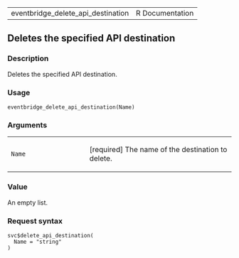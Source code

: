 <table style="width: 100%;">
<tbody>
<tr class="odd">
<td>eventbridge_delete_api_destination</td>
<td style="text-align: right;">R Documentation</td>
</tr>
</tbody>
</table>

## Deletes the specified API destination

### Description

Deletes the specified API destination.

### Usage

    eventbridge_delete_api_destination(Name)

### Arguments

<table>
<colgroup>
<col style="width: 35%" />
<col style="width: 65%" />
</colgroup>
<tbody>
<tr class="odd">
<td><code
id="eventbridge_delete_api_destination_:_Name">Name</code></td>
<td><p>[required] The name of the destination to delete.</p></td>
</tr>
</tbody>
</table>

### Value

An empty list.

### Request syntax

    svc$delete_api_destination(
      Name = "string"
    )
